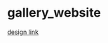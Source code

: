 # gallery_website

[design link](https://www.figma.com/file/lHChF9beB1zbHB4sck7IXF/Gallery-Web-Design-(Community)?type=design&node-id=0%3A1&mode=design&t=TFlqokpA718abFYg-1)
